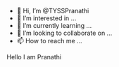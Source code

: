 - 👋 Hi, I’m @TYSSPranathi
- 👀 I’m interested in ...
- 🌱 I’m currently learning ...
- 💞️ I’m looking to collaborate on ...
- 📫 How to reach me ...

<!---
TYSSPranathi/TYSSPranathi is a ✨ special ✨ repository because its `README.md` (this file) appears on your GitHub profile.
You can click the Preview link to take a look at your changes.
--->

Hello
I am Pranathi
